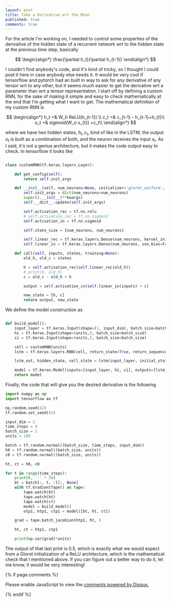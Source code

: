 ```yaml
---
layout: post
title: Take a Derivative wrt the Moon
published: true
comments: true
---
```


For the article I'm working on, I needed to control some properties of the derivative of the hidden state 
of a recurrent network wrt to the hidden state at the previous time step, basically

$$
\begin{align*}
    \frac{\partial h_t}{\partial h_{t-1}}
\end{align*}
$$

I couldn't find anybody's code, and it's kind of tricky, so I thought I could post it here in case 
anybody else needs it. It would be very cool if tensorflow and pytorch had an built in way to ask for any derivative
of any tensor wrt to any other, but it seems much easier to get the derivative wrt a parameter
than wrt a tensor representation. I start off by defining a custom RNN, for the sake of making it simple and easy to check
mathematically at the end that I'm getting what I want to get. The mathematical definition of my custom RNN
is

$$
\begin{align*}
    h_t  =& W_h ReLU(h_{t-1}) \\
    c_t =& c_{t-1} - h_{t-1}+h_{t}\\
    o_t =& sigmoid(W_o x_{t}) +c_t\\
\end{align*}
$$

where we have two hidden states, $h_t, c_t$, kind of like in the LSTM, the output $o_t$ is 
built as a combination of both, and the neuron receives the input $x_t$. As I said, it's not a genius architecture, 
but it makes the code output easy to check. In tensorflow it looks like

```python

class customRNN(tf.keras.layers.Layer):

    def get_config(self):
        return self.init_args

    def __init__(self, num_neurons=None, initializer='glorot_uniform', **kwargs):
        self.init_args = dict(num_neurons=num_neurons)
        super().__init__(**kwargs)
        self.__dict__.update(self.init_args)

        self.activation_rec = tf.nn.relu
        # self.activation_rec = tf.nn.sigmoid
        self.activation_in = tf.nn.sigmoid

        self.state_size = [num_neurons, num_neurons]

        self.linear_rec = tf.keras.layers.Dense(num_neurons, kernel_initializer=initializer)
        self.linear_in = tf.keras.layers.Dense(num_neurons, use_bias=False, kernel_initializer=initializer)

    def call(self, inputs, states, training=None):
        old_h, old_c = states

        h = self.activation_rec(self.linear_rec(old_h))
        # print(h, old_h)
        c = old_c - old_h + h

        output = self.activation_in(self.linear_in(inputs) + c)

        new_state = [h, c]
        return output, new_state

```

We define the model construction as 


```python

def build_model():
    input_layer = tf.keras.Input(shape=(1, input_dim), batch_size=batch_size)
    hi = tf.keras.Input(shape=(units,), batch_size=batch_size)
    ci = tf.keras.Input(shape=(units,), batch_size=batch_size)

    cell = customRNN(units)
    lstm = tf.keras.layers.RNN(cell, return_state=True, return_sequences=True, stateful=True)

    lstm_out, hidden_state, cell_state = lstm(input_layer, initial_state=(hi, ci))

    model = tf.keras.Model(inputs=[input_layer, hi, ci], outputs=[lstm_out, hidden_state, cell_state])
    return model

```


Finally, the code that will give you the desired derivative is the following

```python
import numpy as np
import tensorflow as tf

np.random.seed(42)
tf.random.set_seed(42)

input_dim = 2
time_steps = 4
batch_size = 1
units = 100

batch = tf.random.normal((batch_size, time_steps, input_dim))
h0 = tf.random.normal((batch_size, units))
c0 = tf.random.normal((batch_size, units))

ht, ct = h0, c0

for t in range(time_steps):
    print(t, '-' * 30)
    bt = batch[:, t, :][:, None]
    with tf.GradientTape() as tape:
        tape.watch(bt)
        tape.watch(ht)
        tape.watch(ct)
        model = build_model()
        otp1, htp1, ctp1 = model([bt, ht, ct])

    grad = tape.batch_jacobian(htp1, ht, )

    ht, ct = htp1, ctp1

    print(np.var(grad)*units)

```

The output of that last print is $0.5$, which is exactly what we would expect from a Glorot initialization 
of a ReLU architecture, which is the mathematical check that I mentioned above.
If you can figure out a better way to do it, let me know, it would be very interesting!


{% if page.comments %} 



<div id="disqus_thread"></div>
<script>

/**
*  RECOMMENDED CONFIGURATION VARIABLES: EDIT AND UNCOMMENT THE SECTION BELOW TO INSERT DYNAMIC VALUES FROM YOUR PLATFORM OR CMS.
*  LEARN WHY DEFINING THESE VARIABLES IS IMPORTANT: https://disqus.com/admin/universalcode/#configuration-variables*/
/*
var disqus_config = function () {
this.page.url = PAGE_URL;  // Replace PAGE_URL with your page's canonical URL variable
this.page.identifier = PAGE_IDENTIFIER; // Replace PAGE_IDENTIFIER with your page's unique identifier variable
};
*/
(function() { // DON'T EDIT BELOW THIS LINE
var d = document, s = d.createElement('script');
s.src = 'https://https-lucehe-github-io.disqus.com/embed.js';
s.setAttribute('data-timestamp', +new Date());
(d.head || d.body).appendChild(s);
})();
</script>
<noscript>Please enable JavaScript to view the <a href="https://disqus.com/?ref_noscript">comments powered by Disqus.</a></noscript>



{% endif %}
